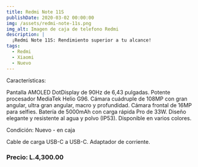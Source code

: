 ```yaml
---
title: Redmi Note 11S 
publishDate: 2020-03-02 00:00:00
img: /assets/redmi-note-11s.png
img_alt: Imagen de caja de telefono Redmi
description: |
  ¡Redmi Note 11S: Rendimiento superior a tu alcance!
tags:
  - Redmi
  - Xiaomi
  - Nuevo
---
```


Características:

Pantalla AMOLED DotDisplay de 90Hz de 6,43 pulgadas.
Potente procesador MediaTek Helio G96.
Cámara cuádruple de 108MP con gran angular, ultra gran angular, macro y profundidad.
Cámara frontal de 16MP para selfies.
Batería de 5000mAh con carga rápida Pro de 33W.
Diseño elegante y resistente al agua y polvo (IP53).
Disponible en varios colores.

Condición:
Nuevo - en caja

Cable de carga USB-C a USB-C.
Adaptador de corriente.

### Precio: L.4,300.00
